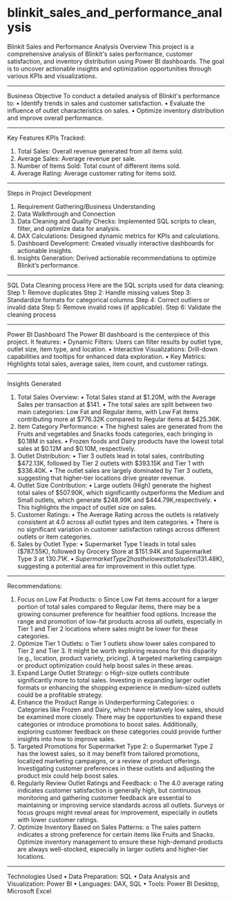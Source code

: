 # blinkit_sales_and_performance_analysis
Blinkit Sales and Performance Analysis
Overview
This project is a comprehensive analysis of Blinkit's sales performance, customer satisfaction, and inventory distribution using Power BI dashboards. The goal is to uncover actionable insights and optimization opportunities through various KPIs and visualizations.
________________________________________
Business Objective
To conduct a detailed analysis of Blinkit's performance to:
•	Identify trends in sales and customer satisfaction.
•	Evaluate the influence of outlet characteristics on sales.
•	Optimize inventory distribution and improve overall performance.
________________________________________
Key Features
KPIs Tracked:
  1.	Total Sales: Overall revenue generated from all items sold.
  2.	Average Sales: Average revenue per sale.
  3.	Number of Items Sold: Total count of different items sold.
  4.	Average Rating: Average customer rating for items sold.
________________________________________
Steps in Project Development
1.	Requirement Gathering/Business Understanding
2.	Data Walkthrough and Connection
3.	Data Cleaning and Quality Checks: Implemented SQL scripts to clean, filter, and optimize data for analysis.
4.	DAX Calculations:	Designed dynamic metrics for KPIs and calculations.
5.	Dashboard Development: Created visually interactive dashboards for actionable insights.
6.	Insights Generation: Derived actionable recommendations to optimize Blinkit’s performance.
________________________________________
SQL Data Cleaning process
Here are the SQL scripts used for data cleaning:
Step 1: Remove duplicates
Step 2: Handle missing values
Step 3: Standardize formats for categorical columns
Step 4: Correct outliers or invalid data
Step 5: Remove invalid rows (if applicable).
Step 6: Validate the cleaning process
________________________________________
Power BI Dashboard
The Power BI dashboard is the centerpiece of this project. It features:
•	Dynamic Filters: Users can filter results by outlet type, outlet size, item type, and location.
•	Interactive Visualizations: Drill-down capabilities and tooltips for enhanced data exploration.
•	Key Metrics: Highlights total sales, average sales, item count, and customer ratings.
_____________________________________
Insights Generated
1.	Total Sales Overview:
  •	Total Sales stand at $1.20M, with the Average Sales per transaction at $141.
  •	The total sales are split between two main categories: Low Fat and Regular items, with Low Fat items contributing more at $776.32K compared to Regular items at $425.36K.
2.	Item Category Performance:
  •	The highest sales are generated from the Fruits and vegetables and Snacks foods categories, each bringing in $0.18M in sales.
  •	Frozen foods and Dairy products have the lowest total sales at $0.12M and $0.10M, respectively.
3.	Outlet Distribution:
  •	Tier 3 outlets lead in total sales, contributing $472.13K, followed by Tier 2 outlets with $393.15K and Tier 1 with $336.40K.
  •	The outlet sales are largely dominated by Tier 3 outlets, suggesting that higher-tier locations drive greater revenue.
4.	 Outlet Size Contribution:
  •	Large outlets (High) generate the highest total sales of $507.90K, which significantly outperforms the Medium and Small outlets, which generate $248.99K and $444.79K,respectively.
  •	This highlights the impact of outlet size on sales.
5.	 Customer Ratings:
  •	The Average Rating across the outlets is relatively consistent at 4.0 across all outlet types and item categories.
  •	There is no significant variation in customer satisfaction ratings across different outlets or item categories.
6.	 Sales by Outlet Type:
  •	Supermarket Type 1 leads in total sales ($787.55K), followed by Grocery Store at $151.94K and Supermarket Type 3 at $130.71K.
  •	Supermarket Type 2 has the lowest total sales ($131.48K), suggesting a potential area for improvement in this outlet type.
________________________________________
Recommendations:
1.	Focus on Low Fat Products:
  o	Since Low Fat items account for a larger portion of total sales compared to Regular items, there may be a growing consumer preference for healthier food options. Increase the range and promotion of low-fat products across all outlets, especially in Tier 1 and Tier 2 locations where sales might be lower for these categories.
2.	Optimize Tier 1 Outlets:
  o	Tier 1 outlets show lower sales compared to Tier 2 and Tier 3. It might be worth exploring reasons for this disparity (e.g., location, product variety, pricing). A targeted marketing campaign or product optimization could help boost sales in these areas.
3.	Expand Large Outlet Strategy:
  o	High-size outlets contribute significantly more to total sales. Investing in expanding larger outlet formats or enhancing the shopping experience in medium-sized outlets could be a profitable strategy.
4.	Enhance the Product Range in Underperforming Categories:
  o	Categories like Frozen and Dairy, which have relatively low sales, should be examined more closely. There may be opportunities to expand these categories or introduce promotions to boost sales. Additionally, exploring customer feedback on these categories could provide further insights into how to improve sales.
5.	Targeted Promotions for Supermarket Type 2:
  o	Supermarket Type 2 has the lowest sales, so it may benefit from tailored promotions, localized marketing campaigns, or a review of product offerings. Investigating customer preferences in these outlets and adjusting the product mix could help boost sales.
6.	Regularly Review Outlet Ratings and Feedback:
  o	The 4.0 average rating indicates customer satisfaction is generally high, but continuous monitoring and gathering customer feedback are essential to maintaining or improving service standards across all outlets. Surveys or focus groups might reveal areas for improvement, especially in outlets with lower customer ratings.
7.	Optimize Inventory Based on Sales Patterns:
  o	The sales pattern indicates a strong preference for certain items like Fruits and Snacks. Optimize inventory management to ensure these high-demand products are always well-stocked, especially in larger outlets and higher-tier locations.
________________________________________
Technologies Used
•	Data Preparation: SQL
•	Data Analysis and Visualization: Power BI
•	Languages: DAX, SQL
•	Tools: Power BI Desktop, Microsoft Excel


